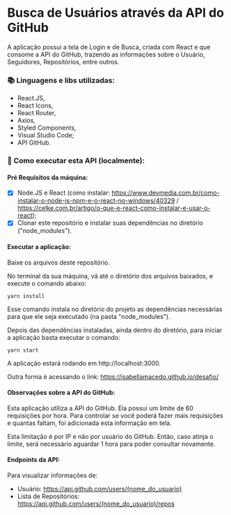 # Busca de Usuários através da API do GitHub

A aplicação possui a tela de Login e de Busca, criada com React e que consome a API do GitHub, trazendo as informações sobre o Usuário, Seguidores, Repositórios, entre outros.

### :books: Linguagens e libs utilizadas:

- React.JS,
- React Icons,
- React Router,
- Axios,
- Styled Components,
- Visual Studio Code;
- API GitHub.

### :pushpin: Como executar esta API (localmente):

#### Pré Requisitos da máquina:

- [x] Node.JS e React (como instalar: https://www.devmedia.com.br/como-instalar-o-node-js-npm-e-o-react-no-windows/40329 / https://celke.com.br/artigo/o-que-e-react-como-instalar-e-usar-o-react);
- [x] Clonar este repositório e instalar suas dependências no diretório ("node_modules").

#### Executar a aplicação:

Baixe os arquivos deste repositório.

No terminal da sua máquina, vá até o diretório dos arquivos baixados, e execute o comando abaixo:

```
yarn install
```

Esse comando instala no diretório do projeto as dependências necessárias para que ele seja executado (na pasta "node_modules").

Depois das dependências instaladas, ainda dentro do diretório, para iniciar a aplicação basta executar o comando:

```
yarn start
```

A aplicação estará rodando em http://localhost:3000.

Outra forma é acessando o link: https://isabellamacedo.github.io/desafio/

#### Observações sobre a API do GitHub:

Esta aplicação utiliza a API do GitHub. Ela possui um limite de 60 requisições por hora. Para controlar se você poderá fazer mais requisições e quantas faltam, foi adicionada esta informação em tela.



Esta limitação é por IP e não por usuário do GitHub. Então, caso atinja o limite, será necessário aguardar 1 hora para poder consultar novamente.

#### Endpoints da API:

Para visualizar informações de:

- Usuário: https://api.github.com/users/(nome_do_usuario)
- Lista de Repositórios: https://api.github.com/users/(nome_do_usuario)/repos
